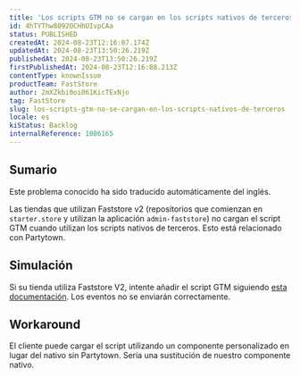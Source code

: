 ```yaml
---
title: 'Los scripts GTM no se cargan en los scripts nativos de terceros'
id: 4hTYThw8092OCHhUIvpCAa
status: PUBLISHED
createdAt: 2024-08-23T12:16:07.174Z
updatedAt: 2024-08-23T13:50:26.219Z
publishedAt: 2024-08-23T13:50:26.219Z
firstPublishedAt: 2024-08-23T12:16:08.213Z
contentType: knownIssue
productTeam: FastStore
author: 2mXZkbi0oi061KicTExNjo
tag: FastStore
slug: los-scripts-gtm-no-se-cargan-en-los-scripts-nativos-de-terceros
locale: es
kiStatus: Backlog
internalReference: 1086165
---
```


## Sumario

<div class="alert alert-info">
  <p>Este problema conocido ha sido traducido automáticamente del inglés.</p>
</div>


Las tiendas que utilizan Faststore v2 (repositorios que comienzan en `starter.store` y utilizan la aplicación `admin-faststore`) no cargan el script GTM cuando utilizan los scripts nativos de terceros. Esto está relacionado con Partytown.


##

## Simulación


Si su tienda utiliza Faststore V2, intente añadir el script GTM siguiendo [esta documentación](https://developers.vtex.com/docs/guides/faststore/project-structure-handling-third-party-scripts). Los eventos no se enviarán correctamente.



## Workaround


El cliente puede cargar el script utilizando un componente personalizado en lugar del nativo sin Partytown. Sería una sustitución de nuestro componente nativo.





